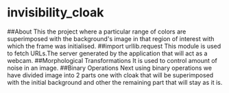 # invisibility_cloak
##About
This the project where a particular range of colors are superimposed with the background's image in that region of interest with which the frame was initialised.
##import urllib.request
This module is used to fetch URLs.The server generated by the application that will act as a webcam.
##Morphological Transformations
It is used to control amount of noise in an image.
##Binary Operations
Next using binary operations we have divided image into 2 parts one with cloak that will be superimposed with the initial background and other the remaining part that will stay as it is.

